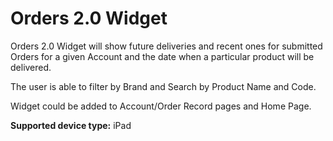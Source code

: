 # Orders 2.0 Widget

Orders 2.0 Widget will show future deliveries and recent ones for submitted Orders for a given Account and the date when a particular product will be delivered.

The user is able to filter by Brand and Search by Product Name and Code.

Widget could be added to Account/Order Record pages and Home Page.<br />

**Supported device type:** iPad
